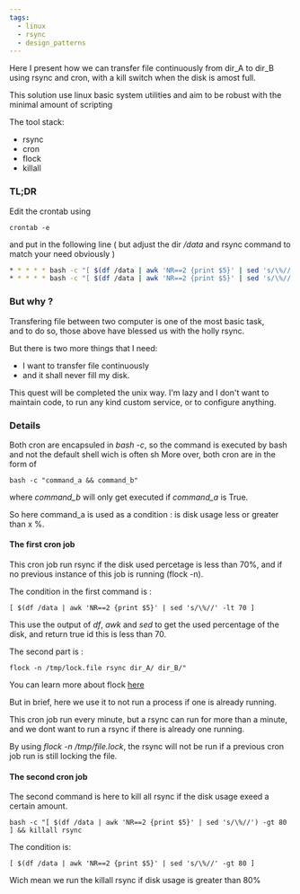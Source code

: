 ```yaml
---
tags:
  - linux
  - rsync
  - design_patterns
---
```


Here I present how we can transfer file continuously from dir_A to dir_B using rsync and cron,
with a kill switch when the disk is amost full.

This solution use linux basic system utilities and aim to be robust with the minimal amount of scripting

The tool stack: 

  *  rsync
  *  cron
  *  flock
  *  killall

### TL;DR
Edit the crontab using 
```
crontab -e
```
and put in the following line ( but adjust the dir */data* and rsync command to match your need obviously )
```bash
* * * * * bash -c "[ $(df /data | awk 'NR==2 {print $5}' | sed 's/\%//') -lt 70 ] && flock -n /tmp/lock.file rsync dir_A/ dir_B/"
* * * * * bash -c "[ $(df /data | awk 'NR==2 {print $5}' | sed 's/\%//') -gt 80 ] && killall rsync"
```

### But why ?

Transfering file between two computer is one of the most basic task,<br>
and to do so, those above have blessed us with the holly rsync.

But there is two more things that I need: 
  * I want to transfer file continuously
  * and it shall never fill my disk.

This quest will be completed the unix way. 
I'm lazy and I don't want to maintain code, to run any kind custom service, or to configure anything.

### Details

Both cron are encapsuled in *bash -c*, so the command is executed by bash and not the default shell wich is often sh
More over, both cron are in the form of

```
bash -c "command_a && command_b"
```
where *command_b* will only get executed if *command_a* is True.

So here command_a is used as a condition : is disk usage less or greater than x %.

#### The first cron job

This cron job run rsync if the disk used percetage is less than 70%, and if no previous instance of this job is running (flock -n).

The condition in the first command is :
```
[ $(df /data | awk 'NR==2 {print $5}' | sed 's/\%//' -lt 70 ] 
```
This use the output of *df*, *awk* and *sed* to get the used percentage of the disk, and return true id this is less than 70.

The second part is :
```
flock -n /tmp/lock.file rsync dir_A/ dir_B/"
```
You can learn more about flock [here](https://linuxhandbook.com/flock-command/)

But in brief, here we use it to not run a process if one is already running.

This cron job run every minute, but a rsync can run for more than a minute, and we dont want to run a rsync if there is already one running.

By using *flock -n /tmp/file.lock*, the rsync will not be run if a previous cron job run is still locking the file.


#### The second cron job

The second command is here to kill all rsync if the disk usage exeed a certain amount.
```
bash -c "[ $(df /data | awk 'NR==2 {print $5}' | sed 's/\%//') -gt 80 ] && killall rsync
```
The condition is:
```
[ $(df /data | awk 'NR==2 {print $5}' | sed 's/\%//' -gt 80 ]
```
Wich mean we run the killall rsync if disk usage is greater than 80%


